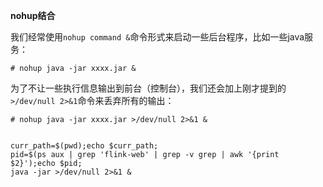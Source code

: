 **nohup结合**

我们经常使用`nohup command &`命令形式来启动一些后台程序，比如一些java服务：

```
# nohup java -jar xxxx.jar &
```

为了不让一些执行信息输出到前台（控制台），我们还会加上刚才提到的`>/dev/null 2>&1`命令来丢弃所有的输出：

```
# nohup java -jar xxxx.jar >/dev/null 2>&1 &
```





```

curr_path=$(pwd);echo $curr_path;
pid=$(ps aux | grep 'flink-web' | grep -v grep | awk '{print $2}');echo $pid;
java -jar >/dev/null 2>&1 &

```

